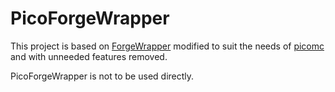# PicoForgeWrapper

This project is based on [ForgeWrapper](https://github.com/ZekerZhayard/ForgeWrapper)
modified to suit the needs of [picomc](https://github.com/sammko/picomc) and with
unneeded features removed.

PicoForgeWrapper is not to be used directly.
